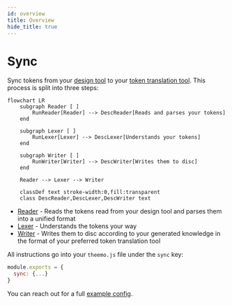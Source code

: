```yaml
---
id: overview
title: Overview
hide_title: true
---
```


# Sync

Sync tokens from your [design tool](https://www.designtokens.org/glossary/#design-tool) to your [token translation
tool](https://www.designtokens.org/glossary/#design-token-translation-tool).
This process is split into three steps:

```mermaid
flowchart LR
    subgraph Reader [ ]
        RunReader[Reader] --> DescReader[Reads and parses your tokens]
    end

    subgraph Lexer [ ]
        RunLexer[Lexer] --> DescLexer[Understands your tokens]
    end

    subgraph Writer [ ]
        RunWriter[Writer] --> DescWriter[Writes them to disc]
    end

    Reader --> Lexer --> Writer

    classDef text stroke-width:0,fill:transparent
    class DescReader,DescLexer,DescWriter text
```

- [Reader](reader.md) - Reads the tokens read from your design tool and parses
  them into a unified format
- [Lexer](lexer.md) - Understands the tokens your way
- [Writer](writer.md) - Writes them to disc according to your generated
  knowledge in the format of your preferred token translation tool

All instructions go into your `theemo.js` file under the `sync` key:

```js
module.exports = {
  sync: {...}
}
```

You can reach out for a full [example config](../example-config.md).
